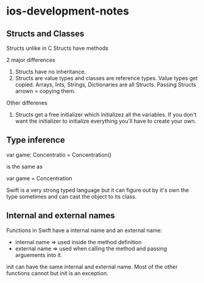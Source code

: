 # ios-development-notes

## Structs and Classes
Structs unlike in C Structs have methods

2 major differences
1. Structs have no inheritance.
2. Structs are value types and classes are reference types. Value types get copied. Arrays, Ints, Strings, Dictionaries are all Structs. Passing Structs arrown = copying them.

Other differenes
1. Structs get a free initializer which initializez all the variables. If you don't want the initializer to initialize everything you'll have to create your own.


## Type inference

var game: Concentratio = Concentration()

is the same as

var game = Concentration

Swift is a very strong typed language but it can figure out by it's own the type sometimes and can cast the object to its class.

## Internal and external names
Functions in Swift have a internal name and an external name:
 - internal name => used inside the method definition
 - external name => used when calling the method and passing arguements into it.
 
init can have the same internal and external name. Most of the other functions cannot but init is an exception.
